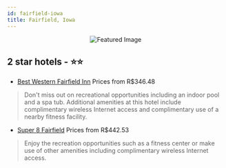 ```yaml
---
id: fairfield-iowa
title: Fairfield, Iowa
---
```


<center><img src="https://i.travelapi.com/hotels/1000000/10000/8300/8246/b746f70c_z.jpg" alt="Featured Image" /></center>


##  2 star hotels - ⭐️⭐️

-    [Best Western Fairfield Inn](https://us.hurb.com/hotels/fairfield/best-western-fairfield-inn-JNP-JP093054?cmp=18055) Prices from R$346.48
   > Don't miss out on recreational opportunities including an indoor pool and a spa tub. Additional amenities at this hotel include complimentary wireless Internet access and complimentary use of a nearby fitness facility.
-    [Super 8 Fairfield](https://us.hurb.com/hotels/fairfield/super-8-fairfield-JNP-JP784442?cmp=18055) Prices from R$442.53
   > Enjoy the recreation opportunities such as a fitness center or make use of other amenities including complimentary wireless Internet access.
